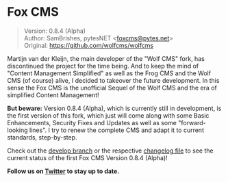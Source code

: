 Fox CMS
=======
>   Version: 0.8.4 (Alpha)<br />
>   Author: SamBrishes, pytesNET &lt;foxcms@pytes.net&gt;<br />
>   Original: https://github.com/wolfcms/wolfcms

Martijn van der Kleijn, the main developer of the "Wolf CMS" fork, has discontinued the project for
the time being. And to keep the mind of "Content Management Simplified" as well as the Frog CMS
and the Wolf CMS (of course) alive, I decided to takeover the future development. In this sense 
the Fox CMS is the unofficial Sequel of the Wolf CMS and the era of simplified Content Management! 

**But beware:** Version 0.8.4 (Alpha), which is currently still in development, is the first version 
of this fork, which just will come along with some Basic Enhancements, Security Fixes and Updates as 
well as some "forward-looking lines". I try to renew the complete CMS and adapt it to current 
standards, step-by-step.

Check out the [develop branch](https://github.com/SamBrishes/FoxCMS/tree/develop) or the respective
[changelog file](https://github.com/SamBrishes/FoxCMS/blob/develop/CHANGELOG.md) to see the current 
status of the first Fox CMS Version 0.8.4 (Alpha)!

**Follow us on [Twitter](https://Twitter.com/FoxCMS_Project) to stay up to date.**
